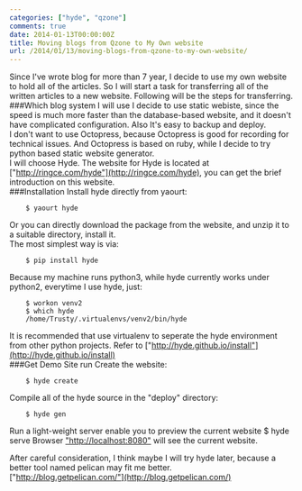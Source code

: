 ```yaml
---
categories: ["hyde", "qzone"]
comments: true
date: 2014-01-13T00:00:00Z
title: Moving blogs from Qzone to My Own website
url: /2014/01/13/moving-blogs-from-qzone-to-my-own-website/
---
```


Since I've wrote blog for more than 7 year, I decide to use my own website to hold all of the articles. So I will start a task for transferring all of the written articles to a new website. Following will be the steps for transferring.    
###Which blog system I will use
I decide to use static webiste, since the speed is much more faster than the database-based website, and it doesn't have complicated configuration. Also It's easy to backup and deploy.    
I don't want to use Octopress, because Octopress is good for recording for technical issues. And Octopress is based on ruby, while I decide to try python based static website generator.    
I will choose Hyde. The website for Hyde is located at ["http://ringce.com/hyde"](http://ringce.com/hyde), you can get the brief introduction on this website.    
###Installation
Install hyde directly from yaourt:     

```
	$ yaourt hyde

```
Or you can directly download the package from the website, and unzip it to a suitable directory, install it.     
The most simplest way is via:

```
	$ pip install hyde

```
Because my machine runs python3, while hyde currently works under python2, everytime I use hyde, just:

```
	$ workon venv2
	$ which hyde
	/home/Trusty/.virtualenvs/venv2/bin/hyde

```
It is recommended that use virtualenv to seperate the hyde environment from other python projects. Refer to ["http://hyde.github.io/install"](http://hyde.github.io/install)    
###Get Demo Site run
Create the website:

```
	$ hyde create

```
Compile all of the hyde source in the "deploy" directory:

```
	$ hyde gen

```
Run a light-weight server enable you to preview the current website
	$ hyde serve
Browser ["http://localhost:8080"](http://localhost:8080) will see the current website.     


After careful consideration, I think maybe I will try hyde later, because a better tool named pelican may fit me better.     
["http://blog.getpelican.com/"](http://blog.getpelican.com/)
